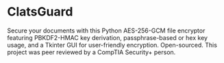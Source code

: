 # ClatsGuard
Secure your documents with this Python AES-256-GCM file encryptor featuring PBKDF2-HMAC key derivation, passphrase-based or hex key usage, and a Tkinter GUI for user-friendly encryption. Open-sourced. This project was peer reviewed by a CompTIA Security+ person.
